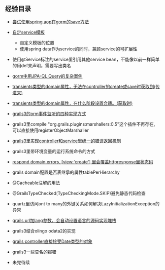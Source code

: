 ## 经验目录



+ [尝试使用spring aop在gorm的save方法](https://github.com/linchanghui/grails3-/blob/master/%E5%B0%9D%E8%AF%95%E4%BD%BF%E7%94%A8spring%20aop%E5%9C%A8gorm%E7%9A%84save%E6%96%B9%E6%B3%95.md)
+ [自定service模板](https://github.com/linchanghui/grails3Experinece/blob/master/%E8%87%AA%E5%AE%9Aservice%E6%A8%A1%E6%9D%BF.md)
  - 自定义模板的位置
  - 使用spring data作为service的同时，兼顾service的可扩展性
+ 使用@Service标注的service里引用其他service bean，不能像以前一样简单的用def来声明，需要写出类名
+ [gorm中用JPA-QL Query的复杂案例](https://github.com/linchanghui/grails3Experinece/blob/master/gorm%E4%B8%AD%E7%94%A8JPA-QL%20Query%E7%9A%84%E5%A4%8D%E6%9D%82%E6%A1%88%E4%BE%8B.md )
+ [transients类型的domain属性，无法在controller的create或save时获取到(传进来)](https://github.com/linchanghui/grails3Experinece/blob/master/transients%E7%B1%BB%E5%9E%8B%E7%9A%84domain%E5%B1%9E%E6%80%A7%EF%BC%8C%E6%97%A0%E6%B3%95%E5%9C%A8controller%E7%9A%84create%E6%88%96save%E6%97%B6%E8%8E%B7%E5%8F%96%E5%88%B0.md)
+ [transients类型的domain属性，在什么阶段设置合适。(获取时)](https://github.com/linchanghui/grails3Experinece/blob/master/transients%E7%B1%BB%E5%9E%8B%E7%9A%84domain%E5%B1%9E%E6%80%A7%EF%BC%8C%E5%9C%A8%E4%BB%80%E4%B9%88%E9%98%B6%E6%AE%B5%E8%AE%BE%E7%BD%AE%E5%90%88%E9%80%82.md)
+ [grails3的orm事件监听的四种实现方式](https://github.com/linchanghui/grails3Experinece/blob/master/grails3%E7%9A%84orm%E4%BA%8B%E4%BB%B6%E7%9B%91%E5%90%AC%E7%9A%84%E5%9B%9B%E7%A7%8D%E5%AE%9E%E7%8E%B0%E6%96%B9%E5%BC%8F.md)
+ grails3里compile "org.grails.plugins:marshallers:0.5"这个插件不再存在，可以直接使用registerObjectMarshaller
+ [grails3里实现controller和service里统一的错误返回机制](https://github.com/linchanghui/grails3Experinece/blob/master/grails3%E9%87%8C%E5%AE%9E%E7%8E%B0controller%E5%92%8Cservice%E9%87%8C%E7%BB%9F%E4%B8%80%E7%9A%84%E9%94%99%E8%AF%AF%E8%BF%94%E5%9B%9E%E6%9C%BA%E5%88%B6.md)
+ grails3里带环境变量的运行系统命令的方式
+ [respond domain.errors, [view:'create'] 里会覆盖httpresponse里状态码](https://github.com/linchanghui/grails3Experinece/blob/master/respond%E9%87%8C%E4%BC%9A%E8%A6%86%E7%9B%96httpresponse%E9%87%8C%E7%8A%B6%E6%80%81%E7%A0%81.md)
+ grails domain配置是否表继承的属性tablePerHierarchy
+ @Cacheable注解的用法
+ @GrailsTypeChecked(TypeCheckingMode.SKIP)避免静态代码检查
+ quartz里访问ont to many的外键关系如何解决LazyInitializationException的异常
+ [grails url加lang参数，会自动设置语言的源码实现堆栈](https://github.com/linchanghui/grails3Experinece/blob/master/grails%20url%E5%8A%A0lang%E5%8F%82%E6%95%B0%EF%BC%8C%E4%BC%9A%E8%87%AA%E5%8A%A8%E8%AE%BE%E7%BD%AE%E8%AF%AD%E8%A8%80%E7%9A%84%E6%BA%90%E7%A0%81%E5%AE%9E%E7%8E%B0%E5%A0%86%E6%A0%88.md)
+ grails3结合olingo odata2的实现
+ [grails controller直接接受Date类型的对象](https://github.com/linchanghui/grails3Experinece/blob/master/grails%20controller%E7%9B%B4%E6%8E%A5%E6%8E%A5%E5%8F%97Date%E7%B1%BB%E5%9E%8B%E7%9A%84%E5%AF%B9%E8%B1%A1.md)

+ grails3一些莫名的报错

+ 未完待续
